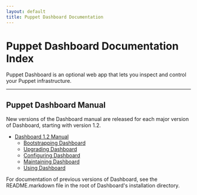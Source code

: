```yaml
---
layout: default
title: Puppet Dashboard Documentation
---
```


Puppet Dashboard Documentation Index
======

Puppet Dashboard is an optional web app that lets you inspect and control your Puppet infrastructure.

* * * 

Puppet Dashboard Manual
-----------------------

New versions of the Dashboard manual are released for each major version of Dashboard, starting with version 1.2.

* [Dashboard 1.2 Manual](./manual/1.2/)
    * [Bootstrapping Dashboard](./manual/1.2/bootstrapping.html)
    * [Upgrading Dashboard](./manual/1.2/upgrading.html)
    * [Configuring Dashboard](./manual/1.2/configuring.html)
    * [Maintaining Dashboard](./manual/1.2/maintaining.html)
    * [Using Dashboard](./manual/1.2/using.html)

For documentation of previous versions of Dashboard, see the README.markdown file in the root of Dashboard's installation directory. 
